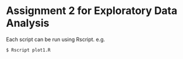 Assignment 2 for Exploratory Data Analysis
=========================================

Each script can be run using Rscript. e.g.

```
$ Rscript plot1.R
```
